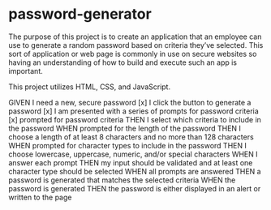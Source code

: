 # password-generator

The purpose of this project is to create an application that an employee can use to generate a random password based on criteria they’ve selected. This sort of application or web page is commonly in use on secure websites so having an understanding of how to build and execute such an app is important.

This project utilizes HTML, CSS, and JavaScript.

GIVEN I need a new, secure password
[x] I click the button to generate a password
[x] I am presented with a series of prompts for password criteria
[x] prompted for password criteria
THEN I select which criteria to include in the password
WHEN prompted for the length of the password
THEN I choose a length of at least 8 characters and no more than 128 characters
WHEN prompted for character types to include in the password
THEN I choose lowercase, uppercase, numeric, and/or special characters
WHEN I answer each prompt
THEN my input should be validated and at least one character type should be selected
WHEN all prompts are answered
THEN a password is generated that matches the selected criteria
WHEN the password is generated
THEN the password is either displayed in an alert or written to the page